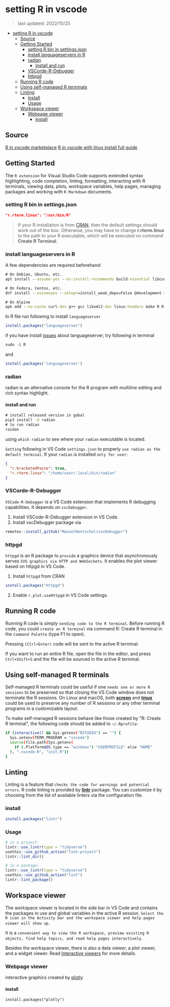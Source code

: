 # setting R in vscode

> last updated: 2022/10/25

- [setting R in vscode](#setting-r-in-vscode)
  - [Source](#source)
  - [Getting Started](#getting-started)
    - [setting R bin in settings.json](#setting-r-bin-in-settingsjson)
    - [install languageservers in R](#install-languageservers-in-r)
    - [radian](#radian)
      - [install and run](#install-and-run)
    - [VSCorde-R-Debugger](#vscorde-r-debugger)
    - [httpgd](#httpgd)
  - [Running R code](#running-r-code)
  - [Using self-managed R terminals](#using-self-managed-r-terminals)
  - [Linting](#linting)
    - [install](#install)
    - [Usage](#usage)
  - [Workspace viewer](#workspace-viewer)
    - [Webpage viewer](#webpage-viewer)
      - [install](#install-1)

## Source

[R in vscode marketplace](https://code.visualstudio.com/docs/languages/r)
[R in vscode with linux install full guide](https://github.com/REditorSupport/vscode-R/wiki/Installation:-Linux)

## Getting Started

The `R extension` for Visual Studio Code supports extended syntax highlighting, code completion, linting, formatting, interacting with R terminals, viewing data, plots, workspace variables, help pages, managing packages and working with `R Markdown` documents.

### setting R bin in settings.json

```json
"r.rterm.linux": "/usr/bin/R"
```

> If your R installation is from [CRAN](https://cran.r-project.org/mirrors.html), then the default settings should work out of the box. Otherwise, you may have to change **r.rterm.linux** to the path to your R executable, which will be executed on command **Create R Terminal**.

### install languageservers in R

A few dependencies are required beforehand:

```cmd
# On Debian, Ubuntu, etc.
apt install --assume-yes --no-install-recommends build-essential libcurl4-openssl-dev libssl-dev libxml2-dev r-base

# On Fedora, Centos, etc.
dnf install --assumeyes --setopt=install_weak_deps=False @development-tools libcurl-devel libxml2-devel openssl-devel R

# On Alpine
apk add --no-cache curl-dev g++ gcc libxml2-dev linux-headers make R R-dev
```

In R file run following to install `languageserver`

```R
install.packages("languageserver")
```

if you have install [issues](https://stackoverflow.com/questions/34201742/installation-of-packages-stringr-and-stringi-had-non-zero-exit-status) about languageserver, try following in terminal

```R
sudo -i R
```

and

```R
install.packages('languageserver')
```

### radian

radian is an alternative console for the R program with multiline editing and rich syntax highlight.

#### install and run

```cmd
# install released version in gobal
pip3 install -U radian
# to run radian
raidan
```

using `which radian` to see where your `radian` executable is located.

`Setting` following in VS Code `settings.json`  to properly `use radian as the default terminal`. If your `radian` is installed `only for user`:

```json
{
  "r.bracketedPaste": true,
  "r.rterm.linux": "/home/user/.local/bin/radian"
}
```

### VSCorde-R-Debugger

`VSCode-R-Debugger` is a VS Code extension that implements R debugging capabilities. It depends on `vscDebugger`.

1. Install VSCode-R-Debugger extension in VS Code.
2. Install vscDebugger package via

```R
remotes::install_github("ManuelHentschel/vscDebugger")
```

### httpgd

`httpgd` is an R package to `provide` a graphics device that asynchronously serves `SVG graphics via HTTP and WebSockets`. It enables the plot viewer based on httpgd in VS Code.

1. Install `httpgd` from CRAN

```R
install.packages("httpgd")
```

2. Enable `r.plot.useHttpgd` in VS Code settings.

## Running R code

Running R code is simply `sending code to the R terminal`. Before running R code, you could `create an R terminal` via command R: Create R terminal in the `Command Palette` (type F1 to open).

Pressing `(Ctrl+Enter)` code will be sent to the active R terminal.

If you want to run an entire R file, open the file in the editor, and press `Ctrl+Shift+S` and the file will be sourced in the active R terminal.

## Using self-managed R terminals

Self-managed R terminals could be useful if one `needs one or more R sessions` to be preserved so that closing the VS Code window does not terminate the R sessions. On Linux and macOS, both **[screen](https://www.gnu.org/software/screen/)** and **[tmux](https://github.com/tmux/tmux/wiki)** could be used to preserve any number of R sessions or any other terminal programs in a customizable layout.

To make self-managed R sessions behave like those created by "R: Create R terminal", the following code should be added to `~/.Rprofile`:

```bash
if (interactive() && Sys.getenv("RSTUDIO") == "") {
  Sys.setenv(TERM_PROGRAM = "vscode")
  source(file.path(Sys.getenv(
    if (.Platform$OS.type == "windows") "USERPROFILE" else "HOME"
  ), ".vscode-R", "init.R"))
}
```

## Linting

Linting is a feature that `checks the code for warnings and potential errors`. R code linting is provided by **[lintr](https://github.com/r-lib/lintr)** package. You can customize it by choosing from the list of available linters via the configuration file.

### install

```R
install.packages("lintr")
```

### Usage

```R
# in a project:
lintr::use_lintr(type = "tidyverse")
usethis::use_github_action("lint-project")
lintr::lint_dir()

# in a package:
lintr::use_lintr(type = "tidyverse")
usethis::use_github_action("lint")
lintr::lint_package()
```

## Workspace viewer

The workspace viewer is located in the side bar in VS Code and contains the packages in use and global variables in the active R session. `Select the R icon in the Activity bar and the workspace viewer and help pages viewer will show up`.

It is a `convenient way to view the R workspace, preview existing R objects, find help topics, and read help pages interactively`.

Besides the workspace viewer, there is also a data viewer, a plot viewer, and a widget viewer. Read [Interactive viewers](https://github.com/REditorSupport/vscode-R/wiki/Interactive-viewers) for more details.

### Webpage viewer

interactive graphics created by [plotly](https://github.com/plotly/plotly.R)

#### install

```text
install.packages("plotly")
```

